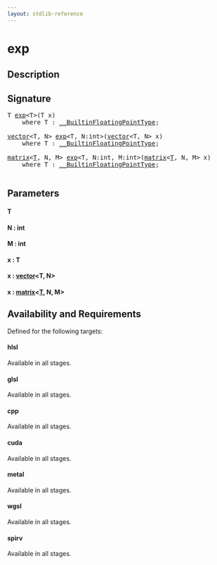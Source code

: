 ```yaml
---
layout: stdlib-reference
---
```


# exp

## Description





## Signature 

<pre>
T <a href="/stdlib-reference/global-decls/exp">exp</a>&lt;T&gt;(T <span class='code_param'>x</span>)
    <span class='code_keyword'>where</span> T : <a href="/stdlib-reference/interfaces/BuiltinFloatingPointType/index" class="code_type">__BuiltinFloatingPointType</a>;

<a href="/stdlib-reference/types/vector/index" class="code_type">vector</a>&lt;T, N&gt; <a href="/stdlib-reference/global-decls/exp">exp</a>&lt;T, N:<span class="code_keyword">int</span>&gt;(<a href="/stdlib-reference/types/vector/index" class="code_type">vector</a>&lt;T, N&gt; <span class='code_param'>x</span>)
    <span class='code_keyword'>where</span> T : <a href="/stdlib-reference/interfaces/BuiltinFloatingPointType/index" class="code_type">__BuiltinFloatingPointType</a>;

<a href="/stdlib-reference/types/matrix/index" class="code_type">matrix</a>&lt;<a href="/stdlib-reference/types/matrix/T" class="code_type">T</a>, N, M&gt; <a href="/stdlib-reference/global-decls/exp">exp</a>&lt;T, N:<span class="code_keyword">int</span>, M:<span class="code_keyword">int</span>&gt;(<a href="/stdlib-reference/types/matrix/index" class="code_type">matrix</a>&lt;<a href="/stdlib-reference/types/matrix/T" class="code_type">T</a>, N, M&gt; <span class='code_param'>x</span>)
    <span class='code_keyword'>where</span> T : <a href="/stdlib-reference/interfaces/BuiltinFloatingPointType/index" class="code_type">__BuiltinFloatingPointType</a>;

</pre>

## Parameters

#### T
#### N  : int
#### M  : int
#### x  : T
#### x  : [vector](/stdlib-reference/types/vector/index)\<T, N\>
#### x  : [matrix](/stdlib-reference/types/matrix/index)\<[T](/stdlib-reference/types/matrix/T), N, M\>

## Availability and Requirements

Defined for the following targets:

#### hlsl
Available in all stages.

#### glsl
Available in all stages.

#### cpp
Available in all stages.

#### cuda
Available in all stages.

#### metal
Available in all stages.

#### wgsl
Available in all stages.

#### spirv
Available in all stages.



